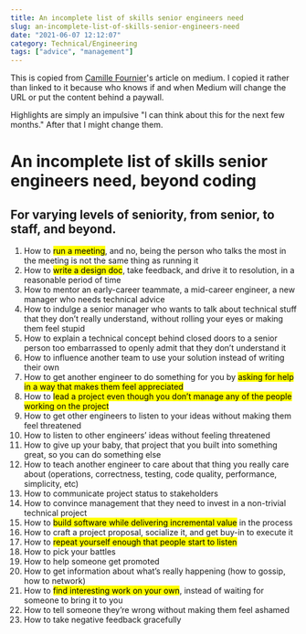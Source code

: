 ```yaml
---
title: An incomplete list of skills senior engineers need
slug: an-incomplete-list-of-skills-senior-engineers-need
date: "2021-06-07 12:12:07"
category: Technical/Engineering
tags: ["advice", "management"]
---
```


This is copied from [Camille Fournier](https://skamille.medium.com/)'s article
on medium. I copied it rather than linked to it because who knows if and when
Medium will change the URL or put the content behind a paywall.

Highlights are simply an impulsive "I can think about this for the next
few months." After that I might change them.

# An incomplete list of skills senior engineers need, beyond coding

## For varying levels of seniority, from senior, to staff, and beyond.

1.  How to <mark>run a meeting</mark>, and no, being the person who talks the most in the meeting is not the same thing as running it
2.  How to <mark>write a design doc</mark>, take feedback, and drive it to resolution, in a reasonable period of time
3.  How to mentor an early-career teammate, a mid-career engineer, a new manager who needs technical advice
4.  How to indulge a senior manager who wants to talk about technical stuff that they don’t really understand, without rolling your eyes or making them feel stupid
5.  How to explain a technical concept behind closed doors to a senior person too embarrassed to openly admit that they don’t understand it
6.  How to influence another team to use your solution instead of writing their own
7.  How to get another engineer to do something for you by <mark>asking for help in a way that makes them feel appreciated</mark>
8.  How to <mark>lead a project even though you don’t manage any of the people working on the project</mark>
9.  How to get other engineers to listen to your ideas without making them feel threatened
10. How to listen to other engineers’ ideas without feeling threatened
11. How to give up your baby, that project that you built into something great, so you can do something else
12. How to teach another engineer to care about that thing you really care about (operations, correctness, testing, code quality, performance, simplicity, etc)
13. How to communicate project status to stakeholders
14. How to convince management that they need to invest in a non-trivial technical project
15. How to <mark>build software while delivering incremental value</mark> in the process
16. How to craft a project proposal, socialize it, and get buy-in to execute it
17. How to <mark>repeat yourself enough that people start to listen</mark>
18. How to pick your battles
19. How to help someone get promoted
20. How to get information about what’s really happening (how to gossip, how to network)
21. How to <mark>find interesting work on your own</mark>, instead of waiting for someone to bring it to you
22. How to tell someone they’re wrong without making them feel ashamed
23. How to take negative feedback gracefully
